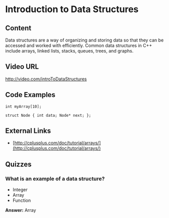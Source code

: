 # Introduction to Data Structures

## Content

Data structures are a way of organizing and storing data so that they can be accessed and worked with efficiently. Common data structures in C++ include arrays, linked lists, stacks, queues, trees, and graphs.

## Video URL

http://video.com/introToDataStructures

## Code Examples

```
int myArray[10];
```

```
struct Node { int data; Node* next; };
```

## External Links

- [http://cplusplus.com/doc/tutorial/arrays/](http://cplusplus.com/doc/tutorial/arrays/)

## Quizzes

### What is an example of a data structure?

- Integer
- Array
- Function

**Answer:** Array